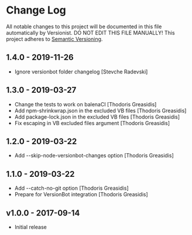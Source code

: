 # Change Log

All notable changes to this project will be documented in this file
automatically by Versionist. DO NOT EDIT THIS FILE MANUALLY!
This project adheres to [Semantic Versioning](http://semver.org/).

## 1.4.0 - 2019-11-26

* Ignore versionbot folder changelog [Stevche Radevski]

## 1.3.0 - 2019-03-27

* Change the tests to work on balenaCI [Thodoris Greasidis]
* Add npm-shrinkwrap.json in the excluded VB files [Thodoris Greasidis]
* Add package-lock.json in the excluded VB files [Thodoris Greasidis]
* Fix escaping in VB excluded files argument [Thodoris Greasidis]

## 1.2.0 - 2019-03-22

* Add --skip-node-versionbot-changes option [Thodoris Greasidis]

## 1.1.0 - 2019-03-22

* Add --catch-no-git option [Thodoris Greasidis]
* Prepare for VersionBot integration [Thodoris Greasidis]

## v1.0.0 - 2017-09-14

* Initial release
